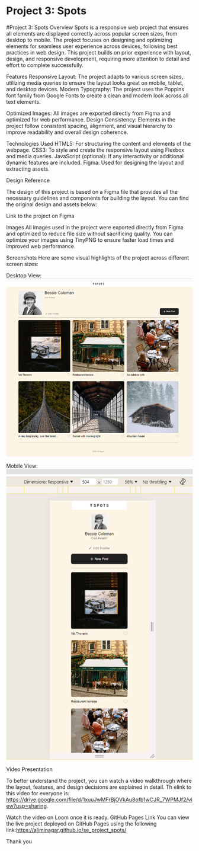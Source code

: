 # Project 3: Spots

#Project 3: Spots
Overview
Spots is a responsive web project that ensures all elements are displayed correctly across popular screen sizes, from desktop to mobile. The project focuses on designing and optimizing elements for seamless user experience across devices, following best practices in web design. This project builds on prior experience with layout, design, and responsive development, requiring more attention to detail and effort to complete successfully.

Features
Responsive Layout: The project adapts to various screen sizes, utilizing media queries to ensure the layout looks great on mobile, tablet, and desktop devices.
Modern Typography: The project uses the Poppins font family from Google Fonts to create a clean and modern look across all text elements.

Optimized Images: All images are exported directly from Figma and optimized for web performance.
Design Consistency: Elements in the project follow consistent spacing, alignment, and visual hierarchy to improve readability and overall design coherence.

Technologies Used
HTML5: For structuring the content and elements of the webpage.
CSS3: To style and create the responsive layout using Flexbox and media queries.
JavaScript (optional): If any interactivity or additional dynamic features are included.
Figma: Used for designing the layout and extracting assets.

Design Reference

The design of this project is based on a Figma file that provides all the necessary guidelines and components for building the layout. You can find the original design and assets below:

Link to the project on Figma

Images
All images used in the project were exported directly from Figma and optimized to reduce file size without sacrificing quality. You can optimize your images using TinyPNG to ensure faster load times and improved web performance.

Screenshots
Here are some visual highlights of the project across different screen sizes:

Desktop View:
![alt text](image.png)

Mobile View:
![alt text](image-1.png)

Video Presentation

To better understand the project, you can watch a video walkthrough where the layout, features, and design decisions are explained in detail. Th elink to this video for everyone is: https://drive.google.com/file/d/1xuuJwMFrBjOVkAu8ofb1wCJR_7WPMJf2/view?usp=sharing.

Watch the video on Loom once it is ready.
GitHub Pages Link
You can view the live project deployed on GitHub Pages using the following link:https://aliminagar.github.io/se_project_spots/

Thank you
